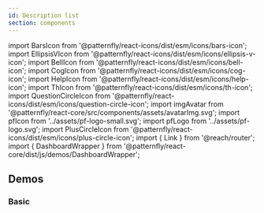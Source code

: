 ```yaml
---
id: Description list
section: components
---
```


import BarsIcon from '@patternfly/react-icons/dist/esm/icons/bars-icon';
import EllipsisVIcon from '@patternfly/react-icons/dist/esm/icons/ellipsis-v-icon';
import BellIcon from '@patternfly/react-icons/dist/esm/icons/bell-icon';
import CogIcon from '@patternfly/react-icons/dist/esm/icons/cog-icon';
import HelpIcon from '@patternfly/react-icons/dist/esm/icons/help-icon';
import ThIcon from '@patternfly/react-icons/dist/esm/icons/th-icon';
import QuestionCircleIcon from '@patternfly/react-icons/dist/esm/icons/question-circle-icon';
import imgAvatar from '@patternfly/react-core/src/components/assets/avatarImg.svg';
import pfIcon from '../assets/pf-logo-small.svg';
import pfLogo from '../assets/pf-logo.svg';
import PlusCircleIcon from '@patternfly/react-icons/dist/esm/icons/plus-circle-icon';
import { Link } from '@reach/router';
import { DashboardWrapper } from '@patternfly/react-core/dist/js/demos/DashboardWrapper';

## Demos

### Basic

```js file='./examples/DescriptionListBasic.tsx' isFullscreen
```